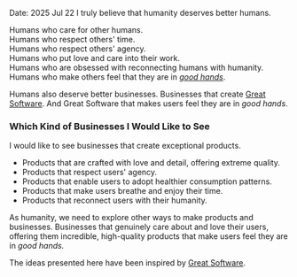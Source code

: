 Date: 2025 Jul 22
I truly believe that humanity deserves better humans.

Humans who care for other humans.  
Humans who respect others' time.  
Humans who respect others' agency.  
Humans who put love and care into their work.  
Humans who are obsessed with reconnecting humans with humanity.  
Humans who make others feel that they are in *[good hands](https://stephango.com/in-good-hands)*.

Humans also deserve better businesses. Businesses that create [Great Software](https://maraoz.com/great-software/). And Great Software that makes users feel they are in *good hands*.

### Which Kind of Businesses I Would Like to See
I would like to see businesses that create exceptional products.

- Products that are crafted with love and detail, offering extreme quality.
- Products that respect users' agency.
- Products that enable users to adopt healthier consumption patterns.
- Products that make users breathe and enjoy their time.
- Products that reconnect users with their humanity.

As humanity, we need to explore other ways to make products and businesses. Businesses that genuinely care about and love their users, offering them incredible, high-quality products that make users feel they are in *good hands.*

The ideas presented here have been inspired by [Great Software](https://maraoz.com/great-software/).